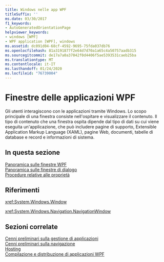 ```yaml
---
title: Windows nelle app WPF
titleSuffix: ''
ms.date: 03/30/2017
f1_keywords:
- AutoGeneratedOrientationPage
helpviewer_keywords:
- windows [WPF]
- WPF application [WPF], windows
ms.assetid: dc091d04-68cf-4592-9695-75fda037db76
ms.openlocfilehash: 81a3191877f2e64d7d70a1a65c4a50757aadb315
ms.sourcegitcommit: de17a7a0a37042f0d4406f5ae5393531caeb25ba
ms.translationtype: MT
ms.contentlocale: it-IT
ms.lasthandoff: 01/24/2020
ms.locfileid: "76739004"
---
```

# <a name="windows-in-wpf-applications"></a>Finestre delle applicazioni WPF
Gli utenti interagiscono con le applicazioni tramite Windows. Lo scopo principale di una finestra consiste nell'ospitare e visualizzare il contenuto. Il tipo di contenuto che una finestra ospita dipende dal tipo di dati su cui viene eseguita un'applicazione, che può includere pagine di supporto, Extensible Application Markup Language (XAML), pagine Web, documenti, tabelle di database e record e informazioni di sistema.  
  
## <a name="in-this-section"></a>In questa sezione  
 [Panoramica sulle finestre WPF](wpf-windows-overview.md)  
 [Panoramica sulle finestre di dialogo](dialog-boxes-overview.md)  
 [Procedure relative alle proprietà](window-management-how-to-topics.md)  
  
## <a name="reference"></a>Riferimenti  
 <xref:System.Windows.Window>  
  
 <xref:System.Windows.Navigation.NavigationWindow>  
  
## <a name="related-sections"></a>Sezioni correlate  
 [Cenni preliminari sulla gestione di applicazioni](application-management-overview.md)  
  [Cenni preliminari sulla navigazione](navigation-overview.md)  
  [Hosting](hosting-wpf-applications.md)  
  [Compilazione e distribuzione di applicazioni WPF](building-and-deploying-wpf-applications.md)
